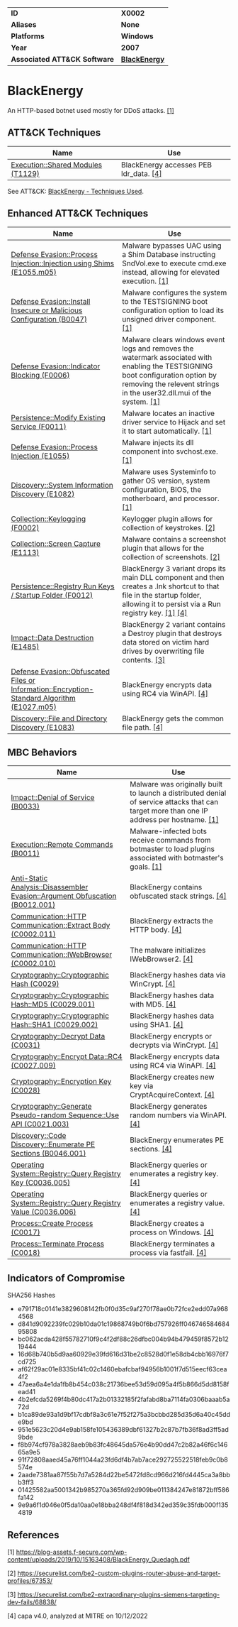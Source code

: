 <table>
<tr>
<td><b>ID</b></td>
<td><b>X0002</b></td>
</tr>
<tr>
<td><b>Aliases</b></td>
<td><b>None</b></td>
</tr>
<tr>
<td><b>Platforms</b></td>
<td><b>Windows</b></td>
</tr>
<tr>
<td><b>Year</b></td>
<td><b>2007</b></td>
</tr>
<tr>
<td><b>Associated ATT&CK Software</b></td>
<td><b><a href="https://attack.mitre.org/software/S0089/">BlackEnergy</a></b></td>
</tr>
</table>


# BlackEnergy

An HTTP-based botnet used mostly for DDoS attacks. [[1]](#1)

## ATT&CK Techniques

|Name|Use|
|---|---|
|[Execution::Shared Modules (T1129)](https://attack.mitre.org/techniques/T1129)|BlackEnergy accesses PEB ldr_data. [[4]](#4)|

See ATT&CK: [BlackEnergy - Techniques Used](https://attack.mitre.org/software/S0089/).

## Enhanced ATT&CK Techniques

|Name|Use|
|---|---|
|[Defense Evasion::Process Injection::Injection using Shims (E1055.m05)](../defense-evasion/process-injection.md)|Malware bypasses UAC using a Shim Database instructing SndVol.exe to execute cmd.exe instead, allowing for elevated execution. [[1]](#1)|
|[Defense Evasion::Install Insecure or Malicious Configuration (B0047)](../defense-evasion/install-insecure-or-malicious-configuration.md)|Malware configures the system to the TESTSIGNING boot configuration option to load its unsigned driver component. [[1]](#1)|
|[Defense Evasion::Indicator Blocking (F0006)](../defense-evasion/indicator-blocking.md)|Malware clears windows event logs and removes the watermark associated with enabling the TESTSIGNING boot configuration option by removing the relevent strings in the user32.dll.mui of the system. [[1]](#1)|
|[Persistence::Modify Existing Service (F0011)](../persistence/modify-existing-service.md)|Malware locates an inactive driver service to Hijack and set it to start automatically. [[1]](#1)|
|[Defense Evasion::Process Injection (E1055)](../defense-evasion/process-injection.md)|Malware injects its dll component into svchost.exe. [[1]](#1)|
|[Discovery::System Information Discovery (E1082)](../discovery/system-information-discovery.md)|Malware uses Systeminfo to gather OS version, system configuration, BIOS, the motherboard, and processor. [[1]](#1)|
|[Collection::Keylogging (F0002)](../collection/keylogging.md)|Keylogger plugin allows for collection of keystrokes. [[2]](#2)|
|[Collection::Screen Capture (E1113)](../collection/screen-capture.md)|Malware contains a screenshot plugin that allows for the collection of screenshots. [[2]](#2)|
|[Persistence::Registry Run Keys / Startup Folder (F0012)](../persistence/registry-run-keys-startup-folder.md)|BlackEnergy 3 variant drops its main DLL component and then creates a .lnk shortcut to that file in the startup folder, allowing it to persist via a Run registry key. [[1]](#1) [[4]](#4)|
|[Impact::Data Destruction (E1485)](../impact/data-destruction.md)|BlackEnergy 2 variant contains a Destroy plugin that destroys data stored on victim hard drives by overwriting file contents. [[3]](#3)|
|[Defense Evasion::Obfuscated Files or Information::Encryption-Standard Algorithm (E1027.m05)](../defense-evasion/obfuscated-files-or-information.md)|BlackEnergy encrypts data using RC4 via WinAPI. [[4]](#4)|
|[Discovery::File and Directory Discovery (E1083)](../discovery/file-and-directory-discovery.md)|BlackEnergy gets the common file path. [[4]](#4)|


## MBC Behaviors

|Name|Use|
|---|---|
|[Impact::Denial of Service (B0033)](../impact/denial-of-service.md)|Malware was originally built to launch a distributed denial of service attacks that can target more than one IP address per hostname. [[1]](#1)|
|[Execution::Remote Commands (B0011)](../execution/remote-commands.md)|Malware-infected bots receive commands from botmaster to load plugins associated with botmaster's goals. [[1]](#1)|
|[Anti-Static Analysis::Disassembler Evasion::Argument Obfuscation (B0012.001)](../anti-static-analysis/disassembler-evasion.md)|BlackEnergy contains obfuscated stack strings. [[4]](#4)|
|[Communication::HTTP Communication::Extract Body (C0002.011)](../micro-behaviors/communication/http-communication.md)|BlackEnergy extracts the HTTP body. [[4]](#4)|
|[Communication::HTTP Communication::IWebBrowser (C0002.010)](../micro-behaviors/communication/http-communication.md)|The malware initializes IWebBrowser2. [[4]](#4)|
|[Cryptography::Cryptographic Hash (C0029)](../micro-behaviors/cryptography/cryptographic-hash.md)|BlackEnergy hashes data via WinCrypt. [[4]](#4)|
|[Cryptography::Cryptographic Hash::MD5 (C0029.001)](../micro-behaviors/cryptography/cryptographic-hash.md)|BlackEnergy hashes data with MD5. [[4]](#4)|
|[Cryptography::Cryptographic Hash::SHA1 (C0029.002)](../micro-behaviors/cryptography/cryptographic-hash.md)|BlackEnergy hashes data using SHA1. [[4]](#4)|
|[Cryptography::Decrypt Data (C0031)](../micro-behaviors/cryptography/decrypt-data.md)|BlackEnergy encrypts or decrypts via WinCrypt. [[4]](#4)|
|[Cryptography::Encrypt Data::RC4 (C0027.009)](../micro-behaviors/cryptography/encrypt-data.md)|BlackEnergy encrypts data using RC4 via WinAPI. [[4]](#4)|
|[Cryptography::Encryption Key (C0028)](../micro-behaviors/cryptography/encryption-key.md)|BlackEnergy creates new key via CryptAcquireContext. [[4]](#4)|
|[Cryptography::Generate Pseudo-random Sequence::Use API (C0021.003)](../micro-behaviors/cryptography/generate-pseudorandom-sequence.md)|BlackEnergy generates random numbers via WinAPI. [[4]](#4)|
|[Discovery::Code Discovery::Enumerate PE Sections (B0046.001)](../discovery/code-discovery.md)|BlackEnergy enumerates PE sections. [[4]](#4)|
|[Operating System::Registry::Query Registry Key (C0036.005)](../micro-behaviors/operating-system/registry.md)|BlackEnergy queries or enumerates a registry key. [[4]](#4)|
|[Operating System::Registry::Query Registry Value (C0036.006)](../micro-behaviors/operating-system/registry.md)|BlackEnergy queries or enumerates a registry value. [[4]](#4)|
|[Process::Create Process (C0017)](../micro-behaviors/process/create-process.md)|BlackEnergy creates a process on Windows. [[4]](#4)|
|[Process::Terminate Process (C0018)](../micro-behaviors/process/terminate-process.md)|BlackEnergy terminates a process via fastfail. [[4]](#4)|


## Indicators of Compromise

SHA256 Hashes
- e791718c0141e3829608142fb0f0d35c9af270f78ae0b72fce2edd07a9684568 
- d841d9092239fc029b10da01c19868749b0f6bd757926ff04674658468495808 
- bc062acda428f55782710f9c4f2df88c26dfbc004b94b479459f8572b1219444
- 16d68b740b5d9aa60929e39fd616d31be2c8528d0f1e58db4cbb16976f7cd725
- af62f29ac01e8335bf41c02c1460ebafcbaf94956b1001f7d515eecf63cea4f2
- 47aea6a4e1da1fb8b454c038c21736bee53d59d095a4f5b866d5dd8158fead41
- 4b2efcda5269f4b80dc417a2b01332185f2fafabd8ba7114fa0306baaab5a72d
- b1ca89de93a1d9bf17cdbf8a3c61e7f52f275a3bcbbd285d35d6a40c45dde9bd
- 951e5623c20d4e9ab158fe105436389dbf61327b2c87b7fb36f8ad3ff5ad9bde
- f8b974cf978a3828aeb9b83fc48645da576e4b90dd47c2b82a46f6c14665a9e5
- 91f72808aaed45a76ff1044a23fd6df4b7ab7ace292725522518feb9c0b8574e
- 2aade7381aa87f55b7d7a5284d22be5472fd8cd966d216fd4445ca3a8bbb3ff3 
- 01425582aa5001342b985270a365fd92d909be011384247e81872bff586fa142
- 9e9a6f1d046e0f5da10aa0e18bba248df4f818d342ed359c35fdb000f1354819

## References

<a name="1">[1]</a> https://blog-assets.f-secure.com/wp-content/uploads/2019/10/15163408/BlackEnergy_Quedagh.pdf

<a name="2">[2]</a> https://securelist.com/be2-custom-plugins-router-abuse-and-target-profiles/67353/

<a name="3">[3]</a> https://securelist.com/be2-extraordinary-plugins-siemens-targeting-dev-fails/68838/

<a name="4">[4]</a> capa v4.0, analyzed at MITRE on 10/12/2022

